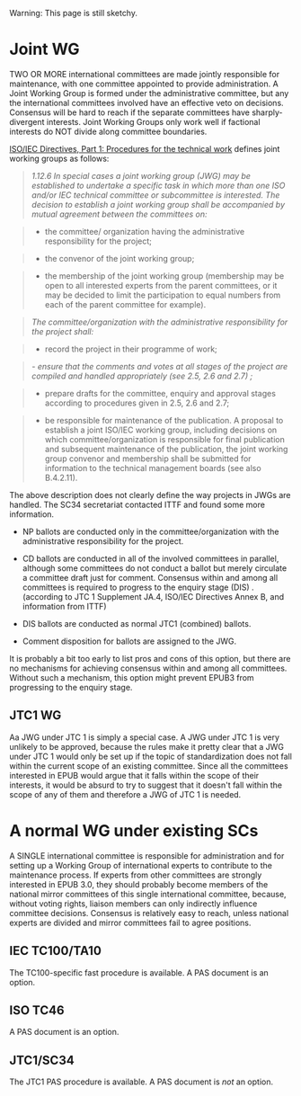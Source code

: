 Warning: This page is still sketchy.

# Joint WG #

TWO OR MORE international committees are made jointly responsible for
maintenance, with one committee appointed to provide administration. A
Joint Working Group is formed under the administrative committee, but any
the international committees involved have an effective veto on decisions.
Consensus will be hard to reach if the separate committees have sharply-
divergent interests. Joint Working Groups only work well if factional
interests do NOT divide along committee boundaries.

[ISO/IEC Directives, Part 1: Procedures for the technical work](http://isotc.iso.org/livelink/livelink/fetch/2000/2122/3146825/4229629/4230450/4230455/ISO_IEC_Directives%2C_Part_1_%28Procedures_for_the_technical_work%29_%282011%2C_8th_ed.%29_%28PDF_format%29.pdf?nodeid=10563026&vernum=-2) defines joint working groups as follows:


> _1.12.6  In special cases a joint working group (JWG) may be established to undertake a
> specific task in which more than one ISO and/or IEC technical committee or subcommittee is
> interested. The decision to establish a joint working group shall be accompanied by mutual
> agreement  between   the committees  on:_

> - the committee/ organization having the administrative responsibility for the project;

> - the convenor of the joint working group;

> -  the membership  of   the  joint  working group  (membership may be open  to  all   interested
> experts from the parent committees, or it may be decided to limit the participation to equal
> numbers from each of the parent committee for example). 

> _The committee/organization with the administrative responsibility for the project shall:_

> -  record  the project  in  their  programme of  work; 

> _- ensure that the comments and votes at all stages of the project are compiled and handled
> appropriately (see 2.5,  2.6 and  2.7)  ;_

> - prepare drafts for the committee, enquiry and approval stages according to procedures
> given in 2.5, 2.6 and 2.7;

> - be responsible for maintenance of the publication.
> A proposal to establish a joint ISO/IEC working group, including decisions on which
> committee/organization is responsible for final publication and subsequent maintenance of the
> publication, the joint working group convenor and membership shall be submitted for
> information to the technical management boards (see also B.4.2.11).

The above description does not clearly define the way projects in JWGs are handled.
The SC34 secretariat contacted ITTF and found some more information.

  * NP ballots are conducted only in the committee/organization with the administrative responsibility for the project.

  * CD ballots are conducted in all of the involved committees in parallel, although some committees do not conduct a ballot but merely circulate a committee draft just for comment.  Consensus within and among all committees is required to progress to the enquiry stage (DIS) .  (according to JTC 1 Supplement JA.4, ISO/IEC Directives Annex B, and information from ITTF)

  * DIS ballots are conducted as normal JTC1 (combined) ballots.

  * Comment disposition for ballots are assigned to the JWG.

It is probably a bit too early to list pros and cons of this option, but there are no mechanisms for achieving consensus within and among all committees.  Without such a mechanism, this option might prevent EPUB3 from progressing to the enquiry stage.

## JTC1 WG ##

Aa JWG under JTC 1 is simply a special case.  A
JWG under JTC 1 is very unlikely to be approved, because the rules make it
pretty clear that a JWG under JTC 1 would only be set up if the topic of
standardization does not fall within the current scope of an existing
committee. Since all the committees interested in EPUB would argue that it
falls within the scope of their interests, it would be absurd to try to
suggest that it doesn't fall within the scope of any of them and therefore
a JWG of JTC 1 is needed.

# A normal WG under existing SCs #

A SINGLE international committee is responsible for administration and
for setting up a Working Group of international experts to contribute to
the maintenance process. If experts from other committees are strongly
interested in EPUB 3.0, they should probably become members of the national
mirror committees of this single international committee, because, without
voting rights, liaison members can only indirectly influence committee
decisions. Consensus is relatively easy to reach, unless national experts
are divided and mirror committees fail to agree positions.

## IEC TC100/TA10 ##

The TC100-specific fast procedure is available.
A PAS document is an option.

## ISO TC46 ##

A PAS document is an option.

## JTC1/SC34 ##

The JTC1 PAS procedure is available.
A PAS document is _not_ an option.